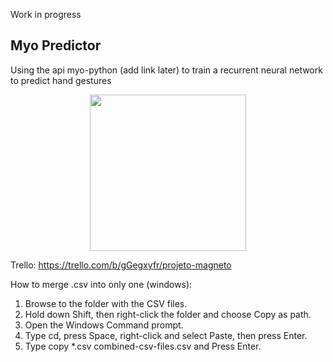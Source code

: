 Work in progress

## Myo Predictor

Using the api myo-python (add link later) to train a recurrent neural network to predict hand gestures
<p align="center"><img src="results/demo.gif"  width="250">

Trello:
https://trello.com/b/gGegxyfr/projeto-magneto

How to merge .csv into only one (windows):
1. Browse to the folder with the CSV files.
2. Hold down Shift, then right-click the folder and choose Copy as path.
3. Open the Windows Command prompt.
4. Type cd, press Space, right-click and select Paste, then press Enter.
5. Type copy *.csv combined-csv-files.csv and Press Enter.
